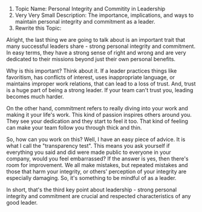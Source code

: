 1. Topic Name: Personal Integrity and Commitity in Leadership
2. Very Very Small Description: The importance, implications, and ways to maintain personal integrity and commitment as a leader.
3. Rewrite this Topic:

Alright, the last thing we are going to talk about is an important trait that many successful leaders share - strong personal integrity and commitment. In easy terms, they have a strong sense of right and wrong and are very dedicated to their missions beyond just their own personal benefits. 

Why is this important? Think about it. If a leader practices things like favoritism, has conflicts of interest, uses inappropriate language, or maintains improper work relations, that can lead to a loss of trust. And, trust is a huge part of being a strong leader. If your team can't trust you, leading becomes much harder. 

On the other hand, commitment refers to really diving into your work and making it your life's work. This kind of passion inspires others around you. They see your dedication and they start to feel it too. That kind of feeling can make your team follow you through thick and thin. 

So, how can you work on this? Well, I have an easy piece of advice. It is what I call the "transparency test". This means you ask yourself if everything you said and did were made public to everyone in your company, would you feel embarrassed? If the answer is yes, then there's room for improvement. We all make mistakes, but repeated mistakes and those that harm your integrity, or others' perception of your integrity are especially damaging. So, it's something to be mindful of as a leader. 

In short, that's the third key point about leadership - strong personal integrity and commitment are crucial and respected characteristics of any good leader.